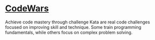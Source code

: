 # [CodeWars](https://www.codewars.com/)

Achieve code mastery through challenge
Kata are real code challenges focused on improving skill and technique.
Some train programming fundamentals, while others focus on complex problem solving.
